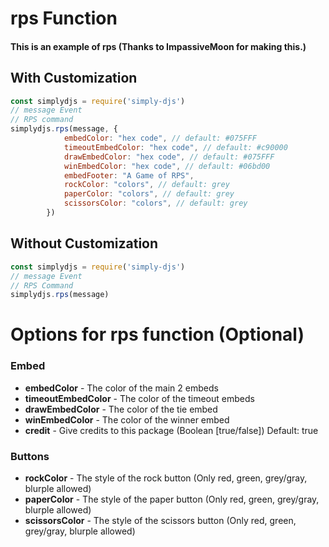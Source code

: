 # rps Function
#### This is an example of rps (Thanks to ImpassiveMoon for making this.)

## With Customization
```js
const simplydjs = require('simply-djs')
// message Event
// RPS command
simplydjs.rps(message, {
            embedColor: "hex code", // default: #075FFF
            timeoutEmbedColor: "hex code", // default: #c90000
            drawEmbedColor: "hex code", // default: #075FFF
            winEmbedColor: "hex code", // default: #06bd00
            embedFooter: "A Game of RPS",
            rockColor: "colors", // default: grey
            paperColor: "colors", // default: grey
            scissorsColor: "colors", // default: grey
        })
```

## Without Customization
```js
const simplydjs = require('simply-djs')
// message Event
// RPS Command
simplydjs.rps(message)
```

# Options for rps function (Optional)
### Embed
- **embedColor** - The color of the main 2 embeds
- **timeoutEmbedColor** - The color of the timeout embeds
- **drawEmbedColor** - The color of the tie embed
- **winEmbedColor** - The color of the winner embed
- **credit** - Give credits to this package (Boolean [true/false]) Default: true

### Buttons
- **rockColor** - The style of the rock button (Only red, green, grey/gray, blurple allowed)
- **paperColor** - The style of the paper button (Only red, green, grey/gray, blurple allowed)
- **scissorsColor** - The style of the scissors button (Only red, green, grey/gray, blurple allowed)
